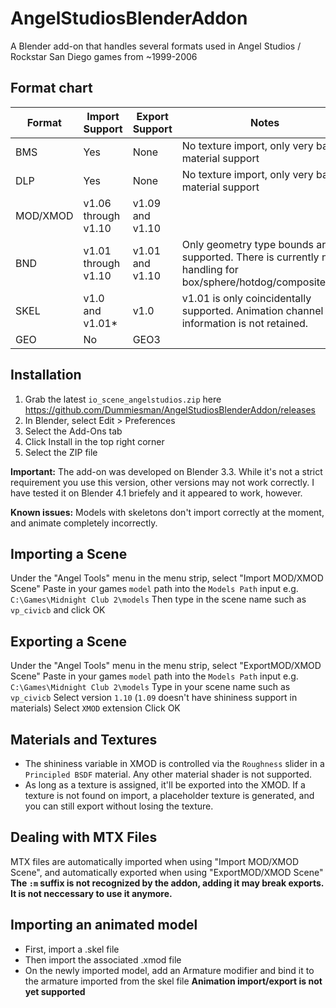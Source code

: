 # AngelStudiosBlenderAddon
A Blender add-on that handles several formats used in Angel Studios / Rockstar San Diego games from ~1999-2006

## Format chart
| Format | Import Support | Export Support | Notes |
|--------|----------------|----------------|-------|
|BMS     | Yes            |  None          |  No texture import, only very basic material support     |
|DLP        | Yes               | None            |  No texture import, only very basic material support       |
|MOD/XMOD        |  v1.06 through v1.10              |  v1.09 and v1.10              |       |
|BND        |  v1.01 through v1.10              |  v1.01 and v1.10              |  Only geometry type bounds are supported. There is currently no handling for box/sphere/hotdog/composite/grid     |
|SKEL        |  v1.0 and v1.01\*              |  v1.0              | v1.01 is only coincidentally supported. Animation channel information is not retained.      |
|GEO     | No            |  GEO3          |  |

## Installation
1. Grab the latest `io_scene_angelstudios.zip` here https://github.com/Dummiesman/AngelStudiosBlenderAddon/releases
2. In Blender, select Edit > Preferences
3. Select the Add-Ons tab
4. Click Install in the top right corner
5. Select the ZIP file


**Important:** The add-on was developed on Blender 3.3. While it's not a strict requirement you use this version, other versions may not work correctly. I have tested it on Blender 4.1 briefely and it appeared to work, however.

**Known issues:** Models with skeletons don't import correctly at the moment, and animate completely incorrectly.

## Importing a Scene
Under the "Angel Tools" menu in the menu strip, select "Import MOD/XMOD Scene"
Paste in your games `model` path into the `Models Path` input e.g. `C:\Games\Midnight Club 2\models`
Then type in the scene name such as `vp_civicb` and click OK

## Exporting a Scene
Under the "Angel Tools" menu in the menu strip, select "ExportMOD/XMOD Scene"
Paste in your games `model` path into the `Models Path` input e.g. `C:\Games\Midnight Club 2\models`
Type in your scene name such as `vp_civicb`
Select version `1.10` (`1.09` doesn't have shininess support in materials)
Select `XMOD` extension
Click OK

## Materials and Textures
- The shininess variable in XMOD is controlled via the `Roughness` slider in a `Principled BSDF` material. Any other material shader is not supported.
- As long as a texture is assigned, it'll be exported into the XMOD. If a texture is not found on import, a placeholder texture is generated, and you can still export without losing the texture.

## Dealing with MTX Files
MTX files are automatically imported when using "Import MOD/XMOD Scene", and automatically exported when using "ExportMOD/XMOD Scene"
**The `:m` suffix is not recognized by the addon, adding it may break exports. It is not neccessary to use it anymore.**

## Importing an animated model
- First, import a .skel file
- Then import the associated .xmod file 
- On the newly imported model, add an Armature modifier and  bind it to the armature imported from the skel file
**Animation import/export is not yet supported**

